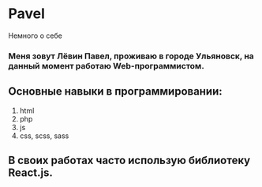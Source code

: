 # Pavel
Немного о себе
### Меня зовут Лёвин Павел, проживаю в городе Ульяновск, на данный момент работаю Web-программистом.
## Основные навыки в программировании:
1. html
2. php
3. js
4. css, scss, sass
## В своих работах часто использую библиотеку React.js.
